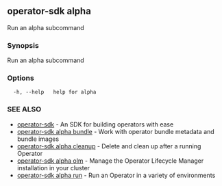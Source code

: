 ## operator-sdk alpha

Run an alpha subcommand

### Synopsis

Run an alpha subcommand

### Options

```
  -h, --help   help for alpha
```

### SEE ALSO

* [operator-sdk](operator-sdk.md)	 - An SDK for building operators with ease
* [operator-sdk alpha bundle](operator-sdk_alpha_bundle.md)	 - Work with operator bundle metadata and bundle images
* [operator-sdk alpha cleanup](operator-sdk_alpha_cleanup.md)	 - Delete and clean up after a running Operator
* [operator-sdk alpha olm](operator-sdk_alpha_olm.md)	 - Manage the Operator Lifecycle Manager installation in your cluster
* [operator-sdk alpha run](operator-sdk_alpha_run.md)	 - Run an Operator in a variety of environments

